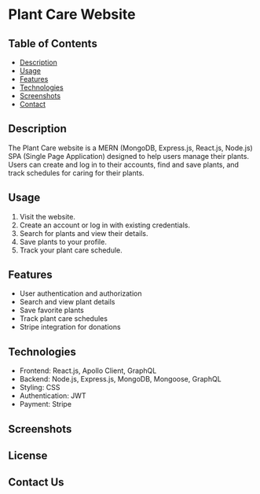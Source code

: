 # Plant Care Website

## Table of Contents
- [Description](#description)
- [Usage](#usage)
- [Features](#features)
- [Technologies](#technologies)
- [Screenshots](#Screenshots)
- [Contact](#contact)

## Description
The Plant Care website is a MERN (MongoDB, Express.js, React.js, Node.js) SPA (Single Page Application) designed to help users manage their plants. Users can create and log in to their accounts, find and save plants, and track schedules for caring for their plants.

## Usage
1. Visit the website.
2. Create an account or log in with existing credentials.
3. Search for plants and view their details.
4. Save plants to your profile.
5. Track your plant care schedule.

## Features
- User authentication and authorization
- Search and view plant details
- Save favorite plants
- Track plant care schedules
- Stripe integration for donations

## Technologies
- Frontend: React.js, Apollo Client, GraphQL
- Backend: Node.js, Express.js, MongoDB, Mongoose, GraphQL
- Styling: CSS
- Authentication: JWT
- Payment: Stripe

## Screenshots


## License


## Contact Us
